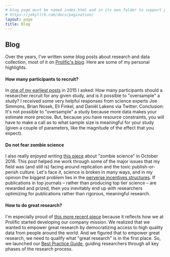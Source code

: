 ```yaml
---
# blog page must be named index.html and in its own folder to support pagination
# https://jekyllrb.com/docs/pagination/
layout: page
title: Blog
---
```

<!-- <section class="list">
	{% if site.posts.size == 0 %}
		<p class="text-center">Nothing published yet!</p>
	{% elsif site.paginate %}
		{% for post in paginator.posts %}
			{% if post.category == 'blog' %}
				{% if post.hidden != true %}
					{% include blog-post.html %}
				{% endif %}
			{% endif %}
		{% endfor %}

		{% include pagination.html%}
	{% else %}
		{% for post in site.posts %}
			{% if post.category == 'blog' %}
				{% if post.hidden != true %}
					{% include blog-post.html %}
				{% endif %}
			{% endif %}
		{% endfor %}
	{% endif %}
</section> -->

## Blog

Over the years, I've written some blog posts about research and data collection, most of it on [Prolific's blog](https://blog.prolific.ac/). Here are some of my personal highlights.

#### How many participants to recruit?

In [one of my earliest posts](https://blog.prolific.ac/how-many-participants-shall-i-recruit-can-i-oversample-my-study/) in 2015 I asked: How many participants should a researcher recruit for any given study, and is it possible to "oversample" a study? I received some very helpful responses from science experts Joe Simmons, Brian Nosek, Eli Finkel, and Daniël Lakens via Twitter. Conclusion: It's not possible to "oversample" a study because more data makes your estimate more precise. But, because you have resource constraints, you will have to make a call as to what sample size is meaningful for your study (given a couple of parameters, like the magnitude of the effect that you expect).

####  Do not fear zombie science


I also really enjoyed writing [this piece](https://blog.prolific.ac/do-not-fear-zombie-scientists-and-their-zombie-papers/) about "zombie science" in October 2016. This post helped me work through some of the major issues that my field was (and still is) facing around replication and the toxic publish-or-perish culture. Let's face it, science is broken in many ways, and in my opinion the biggest problem lies in the [perverse incentives structures](https://royalsocietypublishing.org/doi/full/10.1098/rsos.171511). If publications in top journals – rather than producing top tier science – are rewarded and prized, then you inevitably end up with researchers optimizing for publications rather than rigorous, meaningful research. 

####  How to do great research?

I'm especially proud of [this more recent piece](https://blog.prolific.ac/how-to-do-great-research/) because it reflects how we at Prolific started developing our company mission. We realized that we wanted to empower great research by democratizing access to high quality data from people around the world. And we figured that to empower great research, we need to qualify what "great research" is in the first place. So, we launched our [Best Practice Guide](https://helpcentre.prolific.ac/hc/en-gb/categories/360000850653-Prolific-s-Best-Practice-Guide), guiding researchers through all key phases of the research process.  
